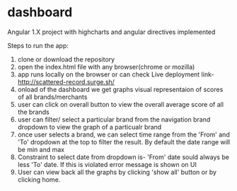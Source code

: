 # dashboard
Angular 1.X project with highcharts and angular directives implemented

Steps to run the app:

1) clone or download the repository
2) open the index.html file with any browser(chrome or mozilla)
3) app runs locally on the browser or can check Live deployment link- http://scattered-record.surge.sh/
4) onload of the dashboard we get graphs visual representaion of scores of all brands/merchants
5) user can click on overall button to view the overall average score of all the brands
6) user can filter/ select a particular brand from the navigation brand dropdown to view the graph of a particualr brand
7) once user selects a brand, we can select time range from the 'From' and 'To' dropdown at the top to filter the result. By default the date range will be min and max
8) Constraint to select date from dropdown is- 'From' date sould always be less 'To' date. If this is violated error message is shown on UI
9) User can view back all the graphs by clicking 'show all' button or by clicking home.
